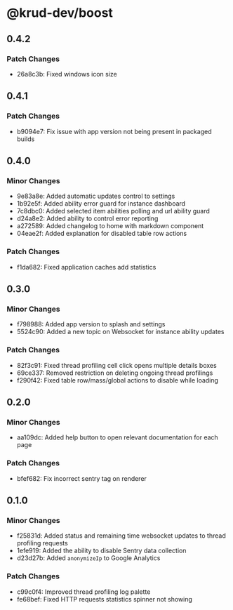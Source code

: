 # @krud-dev/boost

## 0.4.2

### Patch Changes

- 26a8c3b: Fixed windows icon size

## 0.4.1

### Patch Changes

- b9094e7: Fix issue with app version not being present in packaged builds

## 0.4.0

### Minor Changes

- 9e83a8e: Added automatic updates control to settings
- 1b92e5f: Added ability error guard for instance dashboard
- 7c8dbc0: Added selected item abilities polling and url ability guard
- d24a8e2: Added ability to control error reporting
- a272589: Added changelog to home with markdown component
- 04eae2f: Added explanation for disabled table row actions

### Patch Changes

- f1da682: Fixed application caches add statistics

## 0.3.0

### Minor Changes

- f798988: Added app version to splash and settings
- 5524c90: Added a new topic on Websocket for instance ability updates

### Patch Changes

- 82f3c91: Fixed thread profiling cell click opens multiple details boxes
- 69ce337: Removed restriction on deleting ongoing thread profilings
- f290f42: Fixed table row/mass/global actions to disable while loading

## 0.2.0

### Minor Changes

- aa109dc: Added help button to open relevant documentation for each page

### Patch Changes

- bfef682: Fix incorrect sentry tag on renderer

## 0.1.0

### Minor Changes

- f25831d: Added status and remaining time websocket updates to thread profiling requests
- 1efe919: Added the ability to disable Sentry data collection
- d23d27b: Added `anonymizeIp` to Google Analytics

### Patch Changes

- c99c0f4: Improved thread profiling log palette
- fe68bef: Fixed HTTP requests statistics spinner not showing
